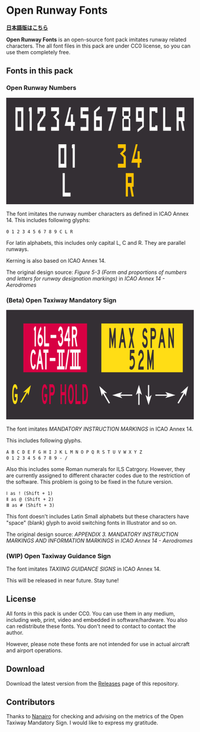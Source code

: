 # Open Runway Fonts

**[日本語版はこちら](./README_JP.md)**

**Open Runway Fonts** is an open-source font pack imitates runway related characters. The all font files in this pack are under CC0 license, so you can use them completely free.

## Fonts in this pack

### Open Runway Numbers

![](./img/open-runway-numbers.png)

The font imitates the runway number characters as defined in ICAO Annex 14. This includes following glyphs:

```
0 1 2 3 4 5 6 7 8 9 C L R
```

For latin alphabets, this includes only capital L, C and R. They are parallel runways. 

Kerning is also based on ICAO Annex 14.

The original design source: *Figure 5-3 (Form and proportions of numbers and letters for runway designation markings)* in *ICAO Annex 14 - Aerodromes*


### (Beta) Open Taxiway Mandatory Sign

![](/img/open-taxiway-mandatory-sign.png)

The font imitates *MANDATORY INSTRUCTION MARKINGS* in ICAO Annex 14.

This includes following glyphs.

```
A B C D E F G H I J K L M N O P Q R S T U V W X Y Z 
0 1 2 3 4 5 6 7 8 9 - /
```

Also this includes some Roman numerals for ILS Catrgory. However, they are currently assigned to different character codes due to the restriction of the software. This problem is going to be fixed in the future version.

```
Ⅰ as ! (Shift + 1)
Ⅱ as @ (Shift + 2)
Ⅲ as # (Shift + 3)
```

This font doesn't includes Latin Small alphabets but these characters have "space" (blank) glyph to avoid switching fonts in Illustrator and so on.

The original design source: *APPENDIX 3. MANDATORY INSTRUCTION MARKINGS AND INFORMATION MARKINGS*  in *ICAO Annex 14 - Aerodromes*

### (WIP) Open Taxiway Guidance Sign

The font imitates *TAXIING GUIDANCE SIGNS* in ICAO Annex 14.

This will be released in near future. Stay tune!

## License

All fonts in this pack is under CC0. You can use them in any medium, including web, print, video and embedded in software/hardware. You also can redistribute these fonts. You don't need to contact to contact the author.

However, please note these fonts are not intended for use in actual aircraft and airport operations. 

## Download

Download the latest version from the [Releases](https://github.com/ryo-a/Open-Runway-Fonts/releases) page of this repository.

## Contributors

Thanks to [Nanairo](https://at.tumblr.com/7-typ/67d6e4v0g9hk) for checking and advising on the metrics of the Open Taxiway Mandatory Sign. I would like to express my gratitude.